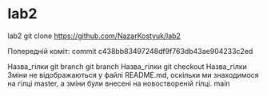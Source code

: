 # lab2
lab2
git clone https://github.com/NazarKostyuk/lab2

Попередній коміт: commit c438bb83497248df9f763db43ae904233c2ed

 Назва_гілки
git branch
git branch Назва_гілки
git checkout Назва_гілки
Зміни не відображаються у файлі README.md, оскільки ми знаходимося на гілці master, а зміни були внесені на новоствореній гілці. 
 main
